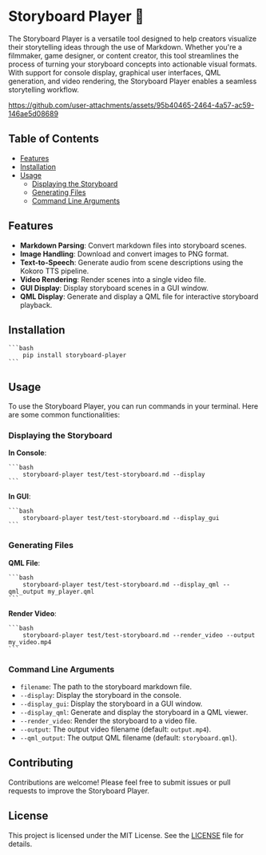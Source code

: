 # Storyboard Player 🎥

The Storyboard Player is a versatile tool designed to help creators visualize their storytelling ideas through the use of Markdown. Whether you're a filmmaker, game designer, or content creator, this tool streamlines the process of turning your storyboard concepts into actionable visual formats. With support for console display, graphical user interfaces, QML generation, and video rendering, the Storyboard Player enables a seamless storytelling workflow.

https://github.com/user-attachments/assets/95b40465-2464-4a57-ac59-146ae5d08689

## Table of Contents

- [Features](#features)
- [Installation](#installation)
- [Usage](#usage)
  - [Displaying the Storyboard](#displaying-the-storyboard)
  - [Generating Files](#generating-files)
  - [Command Line Arguments](#command-line-arguments)

## Features

- **Markdown Parsing**: Convert markdown files into storyboard scenes.
- **Image Handling**: Download and convert images to PNG format.
- **Text-to-Speech**: Generate audio from scene descriptions using the Kokoro TTS pipeline.
- **Video Rendering**: Render scenes into a single video file.
- **GUI Display**: Display storyboard scenes in a GUI window.
- **QML Display**: Generate and display a QML file for interactive storyboard playback.

## Installation

    ```bash
        pip install storyboard-player
    ```

## Usage

To use the Storyboard Player, you can run commands in your terminal. Here are some common functionalities:

### Displaying the Storyboard

**In Console**:

    ```bash
        storyboard-player test/test-storyboard.md --display
    ```

**In GUI**:

    ```bash
        storyboard-player test/test-storyboard.md --display_gui
    ```

### Generating Files

**QML File**:

    ```bash
        storyboard-player test/test-storyboard.md --display_qml --qml_output my_player.qml
    ```

**Render Video**:

    ```bash
        storyboard-player test/test-storyboard.md --render_video --output my_video.mp4
    ```

### Command Line Arguments

- `filename`: The path to the storyboard markdown file.
- `--display`: Display the storyboard in the console.
- `--display_gui`: Display the storyboard in a GUI window.
- `--display_qml`: Generate and display the storyboard in a QML viewer.
- `--render_video`: Render the storyboard to a video file.
- `--output`: The output video filename (default: `output.mp4`).
- `--qml_output`: The output QML filename (default: `storyboard.qml`).

## Contributing

Contributions are welcome! Please feel free to submit issues or pull requests to improve the Storyboard Player.

## License

This project is licensed under the MIT License. See the [LICENSE](LICENSE) file for details.
